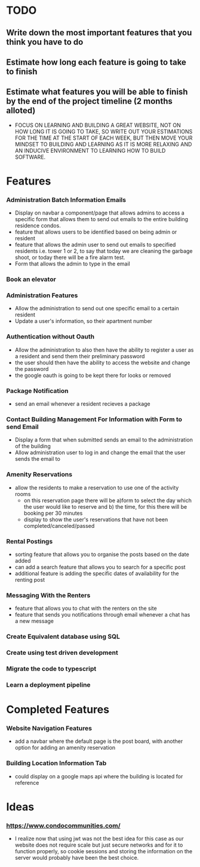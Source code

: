 # TODO 

## Write down the most important features that you think you have to do
## Estimate how long each feature is going to take to finish
## Estimate what features you will be able to finish by the end of the project timeline (2 months alloted)

- FOCUS ON LEARNING AND BUILDING A GREAT WEBSITE, NOT ON HOW LONG IT IS GOING TO TAKE, SO WRITE OUT YOUR ESTIMATIONS FOR THE TIME AT THE START OF EACH WEEK, BUT THEN MOVE YOUR MINDSET TO BUILDING AND LEARNING AS IT IS MORE RELAXING AND AN INDUCIVE ENVIRONMENT TO LEARNING HOW TO BUILD SOFTWARE.

# Features

### Administration Batch Information Emails
- Display on navbar a component/page that allows admins to access a specific form that allows them to send out emails to the entire building residence condos.
- feature that allows users to be identified based on being admin or resident
- feature that allows the admin user to send out emails to specified residents i.e. tower 1 or 2, to say that   today we are cleaning the garbage shoot, or today there will be a fire alarm test.
- Form that allows the admin to type in the email

### Book an elevator

### Administration Features
- Allow the administration to send out one specific email to a certain resident
- Update a user's information, so their apartment number

### Authentication without Oauth
- Allow the administration to also then have the ability to register a user as a resident and send them their preliminary password
- the user should then have the ability to access the website and change the password
- the google oauth is going to be kept there for looks or removed

### Package Notification
- send an email whenever a resident recieves a package

### Contact Building Management For Information with Form to send Email
- Display a form that when submitted sends an email to the administration of the building
- Allow administration user to log in and change the email that the user sends the email to

### Amenity Reservations
- allow the residents to make a reservation to use one of the activity rooms
    - on this reservation page there will be a)form to select the day which the user would like to reserve and b) the time, for this there will be booking per 30 minutes
    - display to show the user's reservations that have not been completed/canceled/passed

### Rental Postings
- sorting feature that allows you to organise the posts based on the date added
- can add a search feature that allows you to search for a specific post
- additional feature is adding the specific dates of availability for the renting post

### Messaging With the Renters
- feature that allows you to chat with the renters on the site
- feature that sends you notifications through email whenever a chat has a new message

### Create Equivalent database using SQL

### Create using test driven development

### Migrate the code to typescript

### Learn a deployment pipeline


# Completed Features

### Website Navigation Features
- add a navbar where the default page is the post board, with another option for adding an amenity reservation

### Building Location Information Tab
- could display on a google maps api where the building is located for reference

# Ideas

### https://www.condocommunities.com/

- I realize now that using jwt was not the best idea for this case as our website does not require scale but just secure networks and for it to function properly, so cookie sessions and storing the information on the server would probably have been the best choice.
